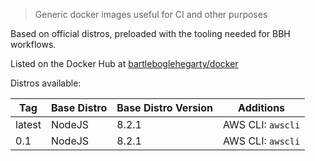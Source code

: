 > Generic docker images useful for CI and other purposes

Based on official distros, preloaded with the tooling needed for BBH workflows.

Listed on the Docker Hub at [bartleboglehegarty/docker](https://hub.docker.com/r/bartleboglehegarty/docker/)

Distros available:

| Tag | Base Distro | Base Distro Version | Additions |
| --- | --- | --- | --- |
| latest | NodeJS | 8.2.1 | AWS CLI: `awscli` |
| 0.1 | NodeJS | 8.2.1 | AWS CLI: `awscli` |
